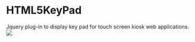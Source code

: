 # HTML5KeyPad
Jquery plug-in to display key pad for touch screen kiosk web applications. 
<img src="http://s16.postimg.org/pn75ais1x/Capture.jpg"/>
